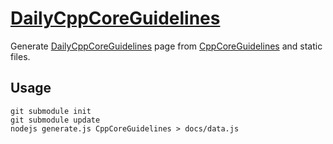 # [DailyCppCoreGuidelines](https://5tan.github.io/daily-cpp-core-guidelines/) 

Generate [DailyCppCoreGuidelines](https://5tan.github.io/daily-cpp-core-guidelines/) page from [CppCoreGuidelines](https://github.com/isocpp/CppCoreGuidelines) and static files.

## Usage

```
git submodule init
git submodule update
nodejs generate.js CppCoreGuidelines > docs/data.js
```
